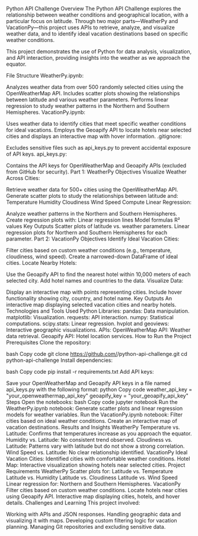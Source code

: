 Python API Challenge
Overview
The Python API Challenge explores the relationship between weather conditions and geographical location, with a particular focus on latitude. Through two major parts—WeatherPy and VacationPy—this project uses APIs to retrieve, analyze, and visualize weather data, and to identify ideal vacation destinations based on specific weather conditions.

This project demonstrates the use of Python for data analysis, visualization, and API interaction, providing insights into the weather as we approach the equator.

File Structure
WeatherPy.ipynb:

Analyzes weather data from over 500 randomly selected cities using the OpenWeatherMap API.
Includes scatter plots showing the relationships between latitude and various weather parameters.
Performs linear regression to study weather patterns in the Northern and Southern Hemispheres.
VacationPy.ipynb:

Uses weather data to identify cities that meet specific weather conditions for ideal vacations.
Employs the Geoapify API to locate hotels near selected cities and displays an interactive map with hover information.
.gitignore:

Excludes sensitive files such as api_keys.py to prevent accidental exposure of API keys.
api_keys.py:

Contains the API keys for OpenWeatherMap and Geoapify APIs (excluded from GitHub for security).
Part 1: WeatherPy
Objectives
Visualize Weather Across Cities:

Retrieve weather data for 500+ cities using the OpenWeatherMap API.
Generate scatter plots to study the relationships between latitude and:
Temperature
Humidity
Cloudiness
Wind Speed
Compute Linear Regression:

Analyze weather patterns in the Northern and Southern Hemispheres.
Create regression plots with:
Linear regression lines
Model formulas
R² values
Key Outputs
Scatter plots of latitude vs. weather parameters.
Linear regression plots for Northern and Southern Hemispheres for each parameter.
Part 2: VacationPy
Objectives
Identify Ideal Vacation Cities:

Filter cities based on custom weather conditions (e.g., temperature, cloudiness, wind speed).
Create a narrowed-down DataFrame of ideal cities.
Locate Nearby Hotels:

Use the Geoapify API to find the nearest hotel within 10,000 meters of each selected city.
Add hotel names and countries to the data.
Visualize Data:

Display an interactive map with points representing cities.
Include hover functionality showing city, country, and hotel name.
Key Outputs
An interactive map displaying selected vacation cities and nearby hotels.
Technologies and Tools Used
Python Libraries:
pandas: Data manipulation.
matplotlib: Visualization.
requests: API interaction.
numpy: Statistical computations.
scipy.stats: Linear regression.
hvplot and geoviews: Interactive geographic visualizations.
APIs:
OpenWeatherMap API: Weather data retrieval.
Geoapify API: Hotel location services.
How to Run the Project
Prerequisites
Clone the repository:

bash
Copy code
git clone https://github.com/<your-username>/python-api-challenge.git
cd python-api-challenge
Install dependencies:

bash
Copy code
pip install -r requirements.txt
Add API keys:

Save your OpenWeatherMap and Geoapify API keys in a file named api_keys.py with the following format:
python
Copy code
weather_api_key = "your_openweathermap_api_key"
geoapify_key = "your_geoapify_api_key"
Steps
Open the notebooks:
bash
Copy code
jupyter notebook
Run the WeatherPy.ipynb notebook:
Generate scatter plots and linear regression models for weather variables.
Run the VacationPy.ipynb notebook:
Filter cities based on ideal weather conditions.
Create an interactive map of vacation destinations.
Results and Insights
WeatherPy
Temperature vs. Latitude: Confirms that temperatures increase as you approach the equator.
Humidity vs. Latitude: No consistent trend observed.
Cloudiness vs. Latitude: Patterns vary with latitude but do not show a strong correlation.
Wind Speed vs. Latitude: No clear relationship identified.
VacationPy
Ideal Vacation Cities: Identified cities with comfortable weather conditions.
Hotel Map: Interactive visualization showing hotels near selected cities.
Project Requirements
WeatherPy
Scatter plots for:
Latitude vs. Temperature
Latitude vs. Humidity
Latitude vs. Cloudiness
Latitude vs. Wind Speed
Linear regression for:
Northern and Southern Hemispheres.
VacationPy
Filter cities based on custom weather conditions.
Locate hotels near cities using Geoapify API.
Interactive map displaying cities, hotels, and hover details.
Challenges and Learning
This project involved:

Working with APIs and JSON responses.
Handling geographic data and visualizing it with maps.
Developing custom filtering logic for vacation planning.
Managing Git repositories and excluding sensitive data.
